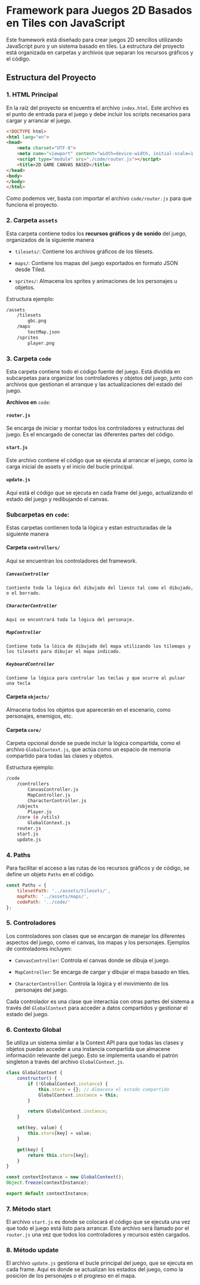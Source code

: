 # Framework para Juegos 2D Basados en Tiles con JavaScript

Este framework está diseñado para crear juegos 2D sencillos utilizando JavaScript puro y un sistema basado en tiles. La estructura del proyecto está organizada en carpetas y archivos que separan los recursos gráficos y el código.

## Estructura del Proyecto

### 1. **HTML Principal**
En la raíz del proyecto se encuentra el archivo `index.html`. Este archivo es el punto de entrada para el juego y debe incluir los scripts necesarios para cargar y arrancar el juego.

```html
<!DOCTYPE html>
<html lang="en">
<head>
    <meta charset="UTF-8">
    <meta name="viewport" content="width=device-width, initial-scale=1.0">
    <script type="module" src="./code/router.js"></script>
    <title>2D GAME CANVAS BASED</title>
</head>
<body>
</body>
</html>
```

Como podemos ver, basta con importar el archivo `code/router.js` para que funciona el proyecto.

### 2. **Carpeta** `assets`

Esta carpeta contiene todos los **recursos gráficos y de sonido** del juego, organizados de la siguiente manera

- `tilesets/`: Contiene los archivos gráficos de los tilesets.

- `maps/`: Contiene los mapas del juego exportados en formato JSON desde Tiled.
- `sprites/`: Almacena los sprites y animaciones de los personajes u objetos.

Estructura ejemplo:
``` bash
/assets
    /tilesets
        gbc.png
    /maps
        testMap.json
    /sprites
        player.png
```

### 3. **Carpeta `code`**

Esta carpeta contiene todo el código fuente del juego. Está dividida en subcarpetas para organizar los controladores y objetos del juego, junto con archivos que gestionan el arranque y las actualizaciones del estado del juego.

**Archivos en** `code`:

#### `router.js`
Se encarga de iniciar y montar todos los controladores y estructuras del juego. Es el encargado de conectar las diferentes partes del código.

#### `start.js` 
Este archivo contiene el código que se ejecuta al arrancar el juego, como la carga inicial de assets y el inicio del bucle principal.

#### `update.js`
Aquí está el código que se ejecuta en cada frame del juego, actualizando el estado del juego y redibujando el canvas.

### Subcarpetas en `code`:
Estas carpetas contienen toda la lógica y estan estructuradas de la siguiente manera

#### Carpeta `controllers/` 
Aquí se encuentran los controladores del framework.

##### `CanvasController`
    Contiente toda la lógica del dibujado del lienzo tal como el dibujado, o el borrado.

##### `CharacterController`
    Aquí se encontrará toda la lógica del personaje.

##### `MapController`
    Contiene toda la lóica de dibujado del mapa utilizando los tilemaps y los tilesets para dibujar el mapa indicado.

##### `KeyboardController`
    Contiene la lógica para controlar las teclas y que ocurre al pulsar una tecla

#### Carpeta `objects/` 
Almacena todos los objetos que aparecerán en el escenario, como personajes, enemigos, etc.

#### Carpeta `core/` 
Carpeta opcional donde se puede incluir la lógica compartida, como el archivo `GlobalContext.js`, que actúa como un espacio de memoria compartido para todas las clases y objetos.

Estructura ejemplo:

```bash
/code
    /controllers
        CanvasController.js
        MapController.js
        CharacterController.js
    /objects
        Player.js
    /core (o /utils)
        GlobalContext.js
    router.js
    start.js
    update.js
```

### 4. **Paths**

Para facilitar el acceso a las rutas de los recursos gráficos y de código, se define un objeto `Paths` en el código.


```javascript
const Paths = {
    tilesetPath: '../assets/tilesets/',
    mapPath: '../assets/maps/',
    codePath: '../code/'
};
```

### 5. **Controladores**

Los controladores son clases que se encargan de manejar los diferentes aspectos del juego, como el canvas, los mapas y los personajes. Ejemplos de controladores incluyen:

- `CanvasController`: Controla el canvas donde se dibuja el juego.

- `MapController`: Se encarga de cargar y dibujar el mapa basado en tiles.

- `CharacterController`: Controla la lógica y el movimiento de los personajes del juego.

Cada controlador es una clase que interactúa con otras partes del sistema a través del `GlobalContext` para acceder a datos compartidos y gestionar el estado del juego.

### 6. **Contexto Global**

Se utiliza un sistema similar a la Context API para que todas las clases y objetos puedan acceder a una instancia compartida que almacene información relevante del juego. Esto se implementa usando el patrón singleton a través del archivo `GlobalContext.js`.

```javascript
class GlobalContext {
    constructor() {
        if (!GlobalContext.instance) {
            this.store = {}; // Almacena el estado compartido
            GlobalContext.instance = this;
        }

        return GlobalContext.instance;
    }

    set(key, value) {
        this.store[key] = value;
    }

    get(key) {
        return this.store[key];
    }
}

const contextInstance = new GlobalContext();
Object.freeze(contextInstance);

export default contextInstance;
```
### 7. **Método start**

El archivo `start.js` es donde se colocará el código que se ejecuta una vez que todo el juego está listo para arrancar. Este archivo será llamado por el `router.js` una vez que todos los controladores y recursos estén cargados.

### 8. **Método update**

El archivo `update.js` gestiona el bucle principal del juego, que se ejecuta en cada frame. Aquí es donde se actualizan los estados del juego, como la posición de los personajes o el progreso en el mapa.